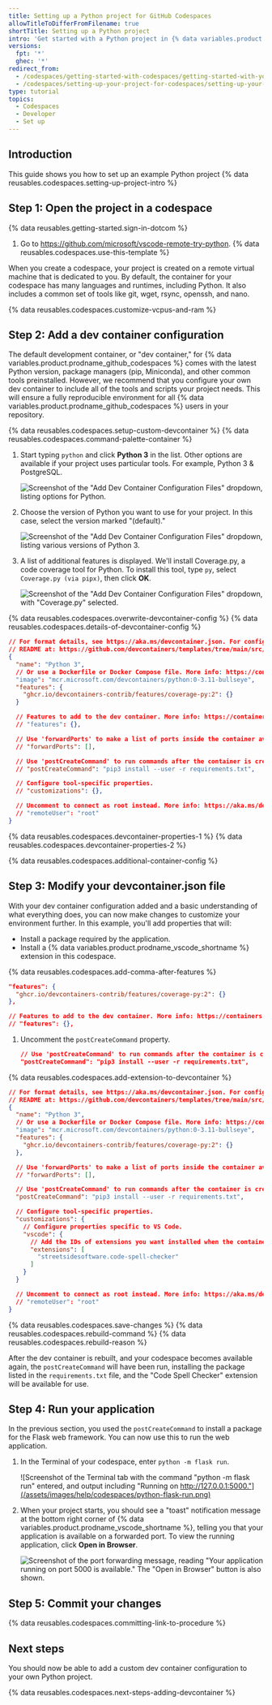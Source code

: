 ```yaml
---
title: Setting up a Python project for GitHub Codespaces
allowTitleToDifferFromFilename: true
shortTitle: Setting up a Python project
intro: 'Get started with a Python project in {% data variables.product.prodname_github_codespaces %} by creating a custom dev container configuration.'
versions:
  fpt: '*'
  ghec: '*'
redirect_from:
  - /codespaces/getting-started-with-codespaces/getting-started-with-your-python-project-in-codespaces
  - /codespaces/setting-up-your-project-for-codespaces/setting-up-your-python-project-for-codespaces
type: tutorial
topics:
  - Codespaces
  - Developer
  - Set up
---
```


## Introduction

This guide shows you how to set up an example Python project {% data reusables.codespaces.setting-up-project-intro %}

## Step 1: Open the project in a codespace

{% data reusables.getting-started.sign-in-dotcom %}
1. Go to https://github.com/microsoft/vscode-remote-try-python.
{% data reusables.codespaces.use-this-template %}

When you create a codespace, your project is created on a remote virtual machine that is dedicated to you. By default, the container for your codespace has many languages and runtimes, including Python. It also includes a common set of tools like git, wget, rsync, openssh, and nano.

{% data reusables.codespaces.customize-vcpus-and-ram %}

## Step 2: Add a dev container configuration

The default development container, or "dev container," for {% data variables.product.prodname_github_codespaces %} comes with the latest Python version, package managers (pip, Miniconda), and other common tools preinstalled. However, we recommend that you configure your own dev container to include all of the tools and scripts your project needs. This will ensure a fully reproducible environment for all {% data variables.product.prodname_github_codespaces %} users in your repository.

{% data reusables.codespaces.setup-custom-devcontainer %}
{% data reusables.codespaces.command-palette-container %}
1. Start typing `python` and click **Python 3** in the list. Other options are available if your project uses particular tools. For example, Python 3 & PostgreSQL.

   ![Screenshot of the "Add Dev Container Configuration Files" dropdown, listing options for Python.](/assets/images/help/codespaces/add-python-prebuilt-container.png)

1. Choose the version of Python you want to use for your project. In this case, select the version marked "(default)."

   ![Screenshot of the "Add Dev Container Configuration Files" dropdown, listing various versions of Python 3.](/assets/images/help/codespaces/add-python-version.png)

1. A list of additional features is displayed. We'll install Coverage.py, a code coverage tool for Python. To install this tool, type `py`, select `Coverage.py (via pipx)`, then click **OK**.

   ![Screenshot of the "Add Dev Container Configuration Files" dropdown, with "Coverage.py" selected.](/assets/images/help/codespaces/add-python-features.png)

{% data reusables.codespaces.overwrite-devcontainer-config %}
{% data reusables.codespaces.details-of-devcontainer-config %}

```json
// For format details, see https://aka.ms/devcontainer.json. For config options, see the
// README at: https://github.com/devcontainers/templates/tree/main/src/python
{
  "name": "Python 3",
  // Or use a Dockerfile or Docker Compose file. More info: https://containers.dev/guide/dockerfile
  "image": "mcr.microsoft.com/devcontainers/python:0-3.11-bullseye",
  "features": {
    "ghcr.io/devcontainers-contrib/features/coverage-py:2": {}
  }

  // Features to add to the dev container. More info: https://containers.dev/features.
  // "features": {},

  // Use 'forwardPorts' to make a list of ports inside the container available locally.
  // "forwardPorts": [],

  // Use 'postCreateCommand' to run commands after the container is created.
  // "postCreateCommand": "pip3 install --user -r requirements.txt",

  // Configure tool-specific properties.
  // "customizations": {},

  // Uncomment to connect as root instead. More info: https://aka.ms/dev-containers-non-root.
  // "remoteUser": "root"
}
```

{% data reusables.codespaces.devcontainer-properties-1 %}
{% data reusables.codespaces.devcontainer-properties-2 %}

{% data reusables.codespaces.additional-container-config %}

## Step 3: Modify your devcontainer.json file

With your dev container configuration added and a basic understanding of what everything does, you can now make changes to customize your environment further. In this example, you'll add properties that will:
- Install a package required by the application.
- Install a {% data variables.product.prodname_vscode_shortname %} extension in this codespace.

{% data reusables.codespaces.add-comma-after-features %}

   ```json copy
   "features": {
     "ghcr.io/devcontainers-contrib/features/coverage-py:2": {}
   },

   // Features to add to the dev container. More info: https://containers.dev/features.
   // "features": {},
   ```

1. Uncomment the `postCreateCommand` property.

   ```json copy
   // Use 'postCreateCommand' to run commands after the container is created.
   "postCreateCommand": "pip3 install --user -r requirements.txt",
   ```

{% data reusables.codespaces.add-extension-to-devcontainer %}

   ```json
   // For format details, see https://aka.ms/devcontainer.json. For config options, see the
   // README at: https://github.com/devcontainers/templates/tree/main/src/python
   {
     "name": "Python 3",
     // Or use a Dockerfile or Docker Compose file. More info: https://containers.dev/guide/dockerfile
     "image": "mcr.microsoft.com/devcontainers/python:0-3.11-bullseye",
     "features": {
       "ghcr.io/devcontainers-contrib/features/coverage-py:2": {}
     },

     // Use 'forwardPorts' to make a list of ports inside the container available locally.
     // "forwardPorts": [],

     // Use 'postCreateCommand' to run commands after the container is created.
     "postCreateCommand": "pip3 install --user -r requirements.txt",

     // Configure tool-specific properties.
     "customizations": {
       // Configure properties specific to VS Code.
       "vscode": {
         // Add the IDs of extensions you want installed when the container is created.
         "extensions": [
           "streetsidesoftware.code-spell-checker"
         ]
       }
     }

     // Uncomment to connect as root instead. More info: https://aka.ms/dev-containers-non-root.
     // "remoteUser": "root"
   }
   ```

{% data reusables.codespaces.save-changes %}
{% data reusables.codespaces.rebuild-command %}
   {% data reusables.codespaces.rebuild-reason %}

   After the dev container is rebuilt, and your codespace becomes available again, the `postCreateCommand` will have been run, installing the package listed in the `requirements.txt` file, and the "Code Spell Checker" extension will be available for use.

## Step 4: Run your application

In the previous section, you used the `postCreateCommand` to install a package for the Flask web framework. You can now use this to run the web application.

1. In the Terminal of your codespace, enter `python -m flask run`.

   ![Screenshot of the Terminal tab with the command "python -m flask run" entered, and output including "Running on http://127.0.0.1:5000."](/assets/images/help/codespaces/python-flask-run.png)

1. When your project starts, you should see a "toast" notification message at the bottom right corner of {% data variables.product.prodname_vscode_shortname %}, telling you that your application is available on a forwarded port. To view the running application, click **Open in Browser**.

   ![Screenshot of the port forwarding message, reading "Your application running on port 5000 is available." The "Open in Browser" button is also shown.](/assets/images/help/codespaces/codespaces-port5000-toast.png)

## Step 5: Commit your changes

{% data reusables.codespaces.committing-link-to-procedure %}

## Next steps

You should now be able to add a custom dev container configuration to your own Python project.

{% data reusables.codespaces.next-steps-adding-devcontainer %}
